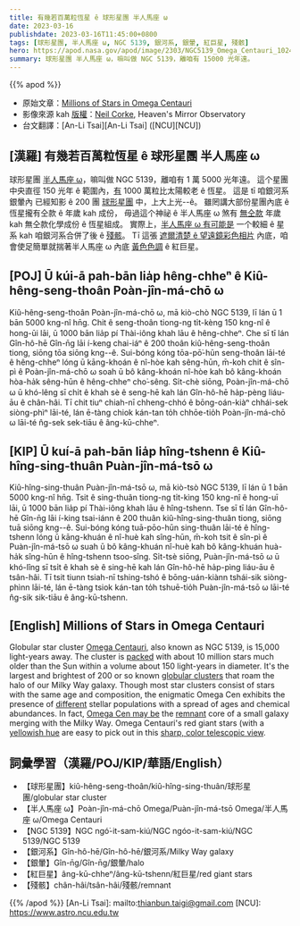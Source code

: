 ```yaml
---
title: 有幾若百萬粒恆星 ê 球形星團 半人馬座 ω
date: 2023-03-16
publishdate: 2023-03-16T11:45:00+0800
tags: [球形星團, 半人馬座 ω, NGC 5139, 銀河系, 銀暈, 紅巨星, 殘骸]
hero: https://apod.nasa.gov/apod/image/2303/NGC5139_Omega_Centauri_1024px.jpg
summary: 球形星團 半人馬座 ω，嘛叫做 NGC 5139，離咱有 15000 光年遠。
---
```


{{% apod %}}

- 原始文章：[Millions of Stars in Omega Centauri](https://apod.nasa.gov/apod/ap230316.html)
- 影像來源 kah [版權][copyright]：[Neil Corke](https://www.astrobin.com/users/NeilCorke/), Heaven's Mirror Observatory
- 台文翻譯：[An-Li Tsai][An-Li Tsai] ([NCU][NCU])

## [漢羅] 有幾若百萬粒恆星 ê 球形星團 半人馬座 ω
球形星團 [半人馬座 ω][Omega Centauri]，嘛叫做 NGC 5139，離咱有 1 萬 5000 光年遠。
這个星團中央直徑 150 光年 ê 範圍內，[有][packed] 1000 萬粒比太陽較老 ê 恆星。
這是 tī 咱銀河系銀暈內 已經知影 ê 200 團 [球形星團][globular clusters] 中，上大上光--ê。
雖罔講大部份星團內底 ê 恆星攏有仝款 ê 年歲 kah 成份，
毋過這个神祕 ê 半人馬座 ω 煞有 [無仝款][different] 年歲 kah 無仝款化學成份 ê 恆星組成。
實際上，[半人馬座 ω 有可能是][Omega Cen may be] 一个較細 ê 星系 kah 咱銀河系合併了後 ê [殘骸][remnant]。
Tī 這張 [遮爾清楚 ê 望遠鏡彩色相片][sharp, color telescopic view] 內底，咱會使足簡單就揣著半人馬座 ω 內底 [黃色色調][yellowish hue] ê 紅巨星。 

## [POJ] Ū kúi-ā pah-bān lia̍p hêng-chheⁿ ê Kiû-hêng-seng-thoân Poàn-jîn-má-chō ω
Kiû-hêng-seng-thoân Poàn-jîn-má-chō ω, mā kiò-chò NGC 5139, lī lán ū 1 bān 5000 kng-nî hn̄g.
Chit ê seng-thoân tiong-ng ti̍t-kèng 150 kng-nî ê hong-ūi lāi, ū 1000 bān lia̍p pí Thài-iông khah lāu ê hêng-chheⁿ.
Che sī tī lán Gîn-hô-hē Gîn-n̄g lāi í-keng chai-iáⁿ ê 200 thoân kiû-hêng-seng-thoân tiong, siōng tōa siōng kng--ê.
Sui-bóng kóng tōa-pō͘-hūn seng-thoân lāi-té ê hêng-chheⁿ lóng ū kāng-khoán ê nî-hòe kah sêng-hūn,
m̄-koh chit ê sîn-pì ê Poàn-jîn-má-chō ω soah ū bô kâng-khoán nî-hòe kah bô kâng-khoán hòa-ha̍k sêng-hūn ê hêng-chheⁿ cho͘-sêng.
Si̍t-chè siōng, Poàn-jîn-má-chō ω ū khó-lêng sī chi̍t ê khah sè ê seng-hē kah lán Gîn-hô-hē ha̍p-pèng liáu-āu ê chân-hâi.
Tī chit tiuⁿ chiah-nī chheng-chhó ê bōng-oán-kiàⁿ chhái-sek siòng-phìⁿ lāi-té, lán ē-tàng chiok kán-tan to̍h chhōe-tio̍h Poàn-jîn-má-chō ω lāi-té n̂g-sek sek-tiāu ê âng-kū-chheⁿ.

## [KIP] Ū kuí-ā pah-bān lia̍p hîng-tshenn ê Kiû-hîng-sing-thuân Puàn-jîn-má-tsō ω
Kiû-hîng-sing-thuân Puàn-jîn-má-tsō ω, mā kiò-tsò NGC 5139, lī lán ū 1 bān 5000 kng-nî hn̄g.
Tsit ê sing-thuân tiong-ng ti̍t-kìng 150 kng-nî ê hong-uī lāi, ū 1000 bān lia̍p pí Thài-iông khah lāu ê hîng-tshenn.
Tse sī tī lán Gîn-hô-hē Gîn-n̄g lāi í-king tsai-iánn ê 200 thuân kiû-hîng-sing-thuân tiong, siōng tuā siōng kng--ê.
Sui-bóng kóng tuā-pōo-hūn sing-thuân lāi-té ê hîng-tshenn lóng ū kāng-khuán ê nî-huè kah sîng-hūn,
m̄-koh tsit ê sîn-pì ê Puàn-jîn-má-tsō ω suah ū bô kâng-khuán nî-huè kah bô kâng-khuán huà-ha̍k sîng-hūn ê hîng-tshenn tsoo-sîng.
Si̍t-tsè siōng, Puàn-jîn-má-tsō ω ū khó-lîng sī tsi̍t ê khah sè ê sing-hē kah lán Gîn-hô-hē ha̍p-pìng liáu-āu ê tsân-hâi.
Tī tsit tiunn tsiah-nī tshing-tshó ê bōng-uán-kiànn tshái-sik siòng-phìnn lāi-té, lán ē-tàng tsiok kán-tan to̍h tshuē-tio̍h Puàn-jîn-má-tsō ω lāi-té n̂g-sik sik-tiāu ê âng-kū-tshenn.



## [English] Millions of Stars in Omega Centauri
Globular star cluster [Omega Centauri][Omega Centauri], also known as NGC 5139, is 15,000 light-years away.
The cluster is [packed][packed] with about 10 million stars much older than the Sun within a volume about 150 light-years in diameter.
It's the largest and brightest of 200 or so known [globular clusters][globular clusters] that roam the halo of our Milky Way galaxy.
Though most star clusters consist of stars with the same age and composition, the enigmatic Omega Cen exhibits the presence of [different][different] stellar populations with a spread of ages and chemical abundances.
In fact, [Omega Cen may be][Omega Cen may be] the [remnant][remnant] core of a small galaxy merging with the Milky Way.
Omega Centauri's red giant stars (with a [yellowish hue][yellowish hue] are easy to pick out in this [sharp, color telescopic view][sharp, color telescopic view].


     
## 詞彙學習（漢羅/POJ/KIP/華語/English）
- 【球形星團】kiû-hêng-seng-thoân/kiû-hîng-sing-thuân/球形星團/globular star cluster
- 【半人馬座 ω】Poàn-jîn-má-chō Omega/Puàn-jîn-má-tsō Omega/半人馬座 ω/Omega Centauri
- 【NGC 5139】NGC ngó͘-it-sam-kiú/NGC ngóo-it-sam-kiú/NGC 5139/NGC 5139
- 【銀河系】Gîn-hô-hē/Gîn-hô-hē/銀河系/Milky Way galaxy
- 【銀暈】Gîn-n̄g/Gîn-n̄g/銀暈/halo
- 【紅巨星】âng-kū-chheⁿ/âng-kū-tshenn/紅巨星/red giant stars
- 【殘骸】chân-hâi/tsân-hâi/殘骸/remnant


{{% /apod %}}
[An-Li Tsai]: mailto:thianbun.taigi@gmail.com
[NCU]: https://www.astro.ncu.edu.tw

[copyright]: https://apod.nasa.gov/apod/fap/lib/about_apod.html#srapply
[License]: https://creativecommons.org/licenses/by/2.0/

[Omega Centauri]:http://earthsky.org/clusters-nebulae-galaxies/omega-centauri-milky-ways-prize-star-cluster
[packed]:https://apod.nasa.gov/apod/ap080906.html
[globular clusters]:http://en.wikipedia.org/wiki/Globular_clusters
[different]:https://ui.adsabs.harvard.edu/abs/2021A%26A...653L...8L/abstract
[Omega Cen may be]:http://www.spacetelescope.org/news/html/heic0809.html
[remnant]:https://ui.adsabs.harvard.edu/abs/2019NatAs...3..667I/abstract
[yellowish hue]:https://apod.nasa.gov/apod/ap151224.html
[sharp, color telescopic view]:https://www.astrobin.com/cb8do1/


